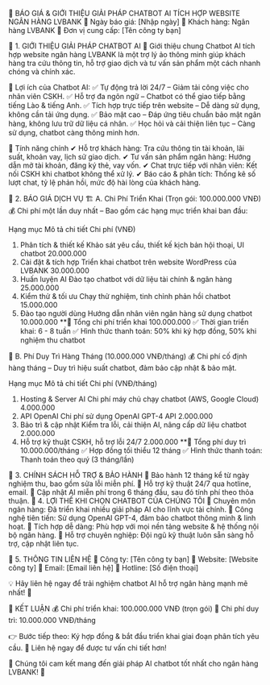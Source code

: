 📄 BÁO GIÁ & GIỚI THIỆU GIẢI PHÁP CHATBOT AI TÍCH HỢP WEBSITE NGÂN HÀNG LVBANK
📌 Ngày báo giá: [Nhập ngày]
📌 Khách hàng: Ngân hàng LVBANK
📌 Đơn vị cung cấp: [Tên công ty bạn]

📍 1. GIỚI THIỆU GIẢI PHÁP CHATBOT AI
🔹 Giới thiệu chung
Chatbot AI tích hợp website ngân hàng LVBANK là một trợ lý ảo thông minh giúp khách hàng tra cứu thông tin, hỗ trợ giao dịch và tư vấn sản phẩm một cách nhanh chóng và chính xác.

🔹 Lợi ích của Chatbot AI:
✅ Tự động trả lời 24/7 – Giảm tải công việc cho nhân viên CSKH.
✅ Hỗ trợ đa ngôn ngữ – Chatbot có thể giao tiếp bằng tiếng Lào & tiếng Anh.
✅ Tích hợp trực tiếp trên website – Dễ dàng sử dụng, không cần tải ứng dụng.
✅ Bảo mật cao – Đáp ứng tiêu chuẩn bảo mật ngân hàng, không lưu trữ dữ liệu cá nhân.
✅ Học hỏi và cải thiện liên tục – Càng sử dụng, chatbot càng thông minh hơn.

🔹 Tính năng chính
✔ Hỗ trợ khách hàng: Tra cứu thông tin tài khoản, lãi suất, khoản vay, lịch sử giao dịch.
✔ Tư vấn sản phẩm ngân hàng: Hướng dẫn mở tài khoản, đăng ký thẻ, vay vốn.
✔ Chat trực tiếp với nhân viên: Kết nối CSKH khi chatbot không thể xử lý.
✔ Báo cáo & phân tích: Thống kê số lượt chat, tỷ lệ phản hồi, mức độ hài lòng của khách hàng.

📍 2. BÁO GIÁ DỊCH VỤ
🏗 A. Chi Phí Triển Khai (Trọn gói: 100.000.000 VNĐ)
💰 Chi phí một lần duy nhất – Bao gồm các hạng mục triển khai ban đầu:

Hạng mục	Mô tả chi tiết	Chi phí (VNĐ)
1. Phân tích & thiết kế	Khảo sát yêu cầu, thiết kế kịch bản hội thoại, UI chatbot	20.000.000
2. Cài đặt & tích hợp	Triển khai chatbot trên website WordPress của LVBANK	30.000.000
3. Huấn luyện AI	Đào tạo chatbot với dữ liệu tài chính & ngân hàng	25.000.000
4. Kiểm thử & tối ưu	Chạy thử nghiệm, tinh chỉnh phản hồi chatbot	15.000.000
5. Đào tạo người dùng	Hướng dẫn nhân viên ngân hàng sử dụng chatbot	10.000.000
**🎯 Tổng chi phí triển khai		100.000.000
✅ Thời gian triển khai: 6 - 8 tuần
✅ Hình thức thanh toán: 50% khi ký hợp đồng, 50% khi nghiệm thu chatbot

🔄 B. Phí Duy Trì Hàng Tháng (10.000.000 VNĐ/tháng)
💰 Chi phí cố định hàng tháng – Duy trì hiệu suất chatbot, đảm bảo cập nhật & bảo mật.

Hạng mục	Mô tả chi tiết	Chi phí (VNĐ/tháng)
1. Hosting & Server AI	Chi phí máy chủ chạy chatbot (AWS, Google Cloud)	4.000.000
2. API OpenAI	Chi phí sử dụng OpenAI GPT-4 API	2.000.000
3. Bảo trì & cập nhật	Kiểm tra lỗi, cải thiện AI, nâng cấp dữ liệu chatbot	2.000.000
4. Hỗ trợ kỹ thuật	CSKH, hỗ trợ lỗi 24/7	2.000.000
**🎯 Tổng phí duy trì		10.000.000/tháng
✅ Hợp đồng tối thiểu 12 tháng
✅ Hình thức thanh toán: Thanh toán theo quý (3 tháng/lần)

📍 3. CHÍNH SÁCH HỖ TRỢ & BẢO HÀNH
🎯 Bảo hành 12 tháng kể từ ngày nghiệm thu, bao gồm sửa lỗi miễn phí.
🎯 Hỗ trợ kỹ thuật 24/7 qua hotline, email.
🎯 Cập nhật AI miễn phí trong 6 tháng đầu, sau đó tính phí theo thỏa thuận.
📍 4. LỢI THẾ KHI CHỌN CHATBOT CỦA CHÚNG TÔI
🔹 Chuyên môn ngân hàng: Đã triển khai nhiều giải pháp AI cho lĩnh vực tài chính.
🔹 Công nghệ tiên tiến: Sử dụng OpenAI GPT-4, đảm bảo chatbot thông minh & linh hoạt.
🔹 Tích hợp dễ dàng: Phù hợp với mọi nền tảng website & hệ thống nội bộ ngân hàng.
🔹 Hỗ trợ chuyên nghiệp: Đội ngũ kỹ thuật luôn sẵn sàng hỗ trợ, cập nhật liên tục.

📍 5. THÔNG TIN LIÊN HỆ
📌 Công ty: [Tên công ty bạn]
📌 Website: [Website công ty]
📌 Email: [Email liên hệ]
📌 Hotline: [Số điện thoại]

💡 Hãy liên hệ ngay để trải nghiệm chatbot AI hỗ trợ ngân hàng mạnh mẽ nhất! 🚀

📌 KẾT LUẬN
💰 Chi phí triển khai: 100.000.000 VNĐ (trọn gói)
🔄 Chi phí duy trì: 10.000.000 VNĐ/tháng

👉 Bước tiếp theo: Ký hợp đồng & bắt đầu triển khai giai đoạn phân tích yêu cầu.
🔗 Liên hệ ngay để được tư vấn chi tiết hơn!

🚀 Chúng tôi cam kết mang đến giải pháp AI chatbot tốt nhất cho ngân hàng LVBANK! 🚀

